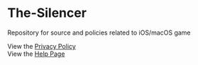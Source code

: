 # The-Silencer
Repository for source and policies related to iOS/macOS game

View the <a href="Privacy%20Policy.html">Privacy Policy</a><br/>
View the <a href="index.html">Help Page</a>
